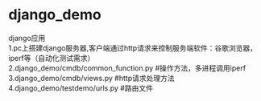﻿# django_demo
django应用    
1.pc上搭建django服务器,客户端通过http请求来控制服务端软件：谷歌浏览器，iperf等（自动化测试需求）  
2.django_demo/cmdb/common_function.py    #操作方法，多进程调用iperf    
3.django_demo/cmdb/views.py         #http请求处理方法    
4.django_demo/testdemo/urls.py      #路由文件   
